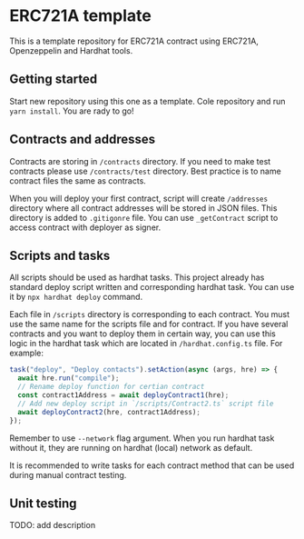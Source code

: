 # ERC721A template

This is a template repository for ERC721A contract using ERC721A, Openzeppelin and Hardhat tools.

## Getting started
Start new repository using this one as a template. Cole repository and run `yarn install`. You are rady
to go!

## Contracts and addresses
Contracts are storing in `/contracts` directory. If you need to make test contracts please use `/contracts/test`
directory. Best practice is to name contract files the same as contracts. 

When you will deploy your first contract, script will create `/addresses` directory where all contract addresses
will be stored in JSON files. This directory is added to `.gitigonre` file. You can use `_getContract`
script to access contract with deployer as signer.

## Scripts and tasks
All scripts should be used as hardhat tasks. This project already has standard deploy script written and corresponding 
hardhat task. You can use it by `npx hardhat deploy` command. 

Each file in `/scripts` directory is corresponding to each contract. You must use the same name for the scripts file
and for contract. If you have several contracts and you want to deploy them in certain way, you can use this logic 
in the hardhat task which are located in `/hardhat.config.ts` file. For example:

```ts
task("deploy", "Deploy contacts").setAction(async (args, hre) => {
  await hre.run("compile");
  // Rename deploy function for certian contract
  const contract1Address = await deployContract1(hre);
  // Add new deploy script in `/scripts/Contract2.ts` script file
  await deployContract2(hre, contract1Address);
});
```

Remember to use `--network` flag argument. When you run hardhat task without it, they are running on hardhat (local) network 
as default.

It is recommended to write tasks for each contract method that can be used during manual contract testing.

## Unit testing

TODO: add description